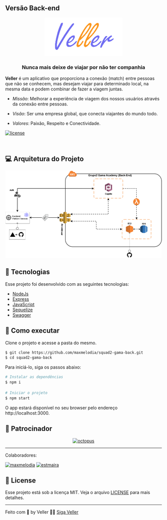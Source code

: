 <!-- markdownlint-disable-next-line -->
## Versão Back-end

<p align="center">
  <a href="https://veller.squad2.tech/" rel="noopener" target="_blank"><img width="250" src=".github/logo.png" alt="Veller logo"></a>
</p>

<h3 align="center">Nunca mais deixe de viajar por não ter companhia</h1>

**Veller** é um aplicativo que proporciona a conexão (match) entre pessoas que não se conhecem, mas desejam viajar para determinado local, na mesma data e podem combinar de fazer a viagem juntas.

- _Missão_: Melhorar a experiência de viagem dos nossos usuários através da conexão entre pessoas.

- _Visão_: Ser uma empresa global, que conecta viajantes do mundo todo.

- _Valores_: Paixão, Respeito e Conectividade.

[![license](https://img.shields.io/badge/license-MIT-blue.svg)](https://github.com/mui/material-ui/blob/HEAD/LICENSE)

<br/>


## 💻 Arquitetura do Projeto

<p align="center">
  <img width="600" src=".github/arch.png" alt="Arquitetura do projeto"/>
</p>

## 🧪 Tecnologias

Esse projeto foi desenvolvido com as seguintes tecnologias:

- [NodeJs](https://nodejs.org)
- [Express](https://expressjs.com/)
- [JavaScript](https://www.javascript.com/)
- [Sequelize](https://sequelize.org/)
- [Swagger](https://swagger.io/)


## 🚀 Como executar

Clone o projeto e acesse a pasta do mesmo.

```bash
$ git clone https://github.com/maxmelodia/squad2-gama-back.git
$ cd squad2-gama-back
```

Para iniciá-lo, siga os passos abaixo:
```bash
# Instalar as dependências
$ npm i

# Iniciar o projeto
$ npm start
```

O app estará disponível no seu browser pelo endereço http://localhost:3000.

## 💎 Patrocinador 
<p align="center">
  <a href="https://www.gama.academy/" rel="noopener sponsored" target="_blank"><img height="70" width="250" src="https://assets.website-files.com/5ff79f3ebebf6b12f6b7747f/5ffe04fc6284b7e90070d985_logo-gama-academy.png" alt="octopus" title="Repeatable, reliable deployments" loading="lazy" /></a>
</p>

---

Colaboradores: 

[<img loading="lazy" alt="maxmelodia" src="https://github.com/maxmelodia.png?size=70" width="35" height="35">](https://github.com/maxmelodia) [<img loading="lazy" alt="estmaira" src="https://github.com/estmaira.png?size=70" width="35" height="35">](https://github.com/estmaira)


## 📝 License

Esse projeto está sob a licença MIT. Veja o arquivo [LICENSE](LICENSE.md) para mais detalhes.

---

Feito com :orange_heart: by Veller 👋🏻 [Siga Veller](https://veller.squad2.com.br/)
